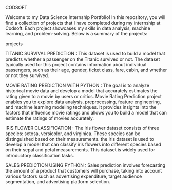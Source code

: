 CODSOFT

Welcome to my Data Science Internship Portfolio! In this repository, you will find a collection of projects that I have completed during my internship at Codsoft. Each project showcases my skills in data analysis, 
machine learning, and problem-solving. Below is a summary of the projects:

projects

TITANIC SURVIVAL PREDICTION : This dataset is used to build a model that predicts whether a passenger on the Titanic survived or not. The dataset typically used for this project contains information about individual passengers, such as their age, gender, ticket class, fare, cabin, and whether or not they survived.

MOVIE RATING PREDICTION WITH PYTHON : The goal is to analyze historical movie data and develop a model that accurately estimates the rating given to a movie by users or critics. Movie Rating Prediction project enables you to explore data analysis, preprocessing, feature engineering, and machine learning modeling techniques. It provides insights into the factors that influence movie ratings and allows you to build a model that can estimate the ratings of movies accurately.

IRIS FLOWER CLASSIFICATION : The Iris flower dataset consists of three species: setosa, versicolor, and virginica. These species can be distinguished based on their measurements. the Iris dataset is used to develop a model that can classify iris flowers into different species based on their sepal and petal measurements. This dataset is widely used for introductory classification tasks.

SALES PREDICTION USING PYTHON : Sales prediction involves forecasting the amount of a product that customers will purchase, taking into account various factors such as
advertising expenditure, target audience segmentation, and advertising platform selection.


